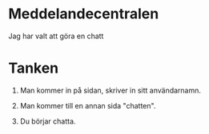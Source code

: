 # Meddelandecentralen

Jag har valt att göra en chatt

# Tanken
1. Man kommer in på sidan, skriver in sitt användarnamn.

2. Man kommer till en annan sida "chatten".

3. Du börjar chatta.
